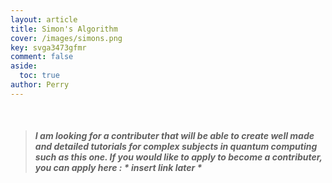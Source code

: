 ```yaml
---
layout: article
title: Simon's Algorithm
cover: /images/simons.png
key: svga3473gfmr
comment: false
aside:
  toc: true
author: Perry
---
```


<br>

<!--more-->

> ##### I am looking for a contributer that will be able to create well made and detailed tutorials for complex subjects in quantum computing such as this one. If you would like to apply to become a contributer, you can apply here : * insert link later *